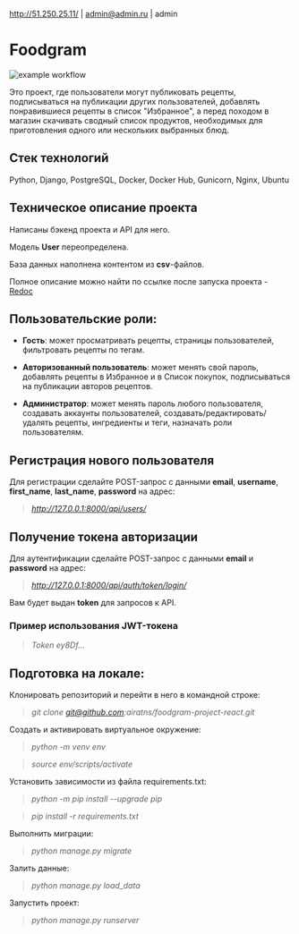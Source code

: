 http://51.250.25.11/ | admin@admin.ru | admin


# Foodgram

![example workflow](https://github.com/airatns/foodgram-project-react/actions/workflows/main.yml/badge.svg)

Это проект, где пользователи могут публиковать рецепты, подписываться на публикации других пользователей, добавлять понравившиеся рецепты в список "Избранное", а перед походом в магазин скачивать сводный список продуктов, необходимых для приготовления одного или нескольких выбранных блюд.

## **Стек технологий**

Python, Django, PostgreSQL, Docker, Docker Hub, Gunicorn, Nginx, Ubuntu

## **Техническое описание проекта**

Написаны бэкенд проекта и API для него.

Модель **User** переопределена.

База данных наполнена контентом из **csv**-файлов. 

Полное описание можно найти по ссылке после запуска проекта - <a href="http://127.0.0.1:8000/api/docs/" target="_blank">Redoc</a>

## **Пользовательские роли:**

* **Гость**: может просматривать рецепты, страницы пользователей, фильтровать рецепты по тегам.

* **Авторизованный пользователь**: может менять свой пароль, добавлять рецепты в Избранное и в Список покупок, подписываться на публикации авторов рецептов.

* **Администратор**: может менять пароль любого пользователя, создавать аккаунты пользователей, создавать/редактировать/удалять рецепты, ингредиенты и теги, назначать роли пользователям.

## **Регистрация нового пользователя**
Для регистрации сделайте POST-запрос с данными **email**, **username**, **first_name**, **last_name**, **password** на адрес:

>*http://127.0.0.1:8000/api/users/*

## **Получение токена авторизации**
Для аутентификации сделайте POST-запрос с данными **email** и **password** на адрес:

>*http://127.0.0.1:8000/api/auth/token/login/*

Вам будет выдан **token** для запросов к API.

### **Пример использования JWT-токена**

>*Token ey8Df...*

## **Подготовка на локале:**

Клонировать репозиторий и перейти в него в командной строке:

>*git clone git@github.com:airatns/foodgram-project-react.git*

Cоздать и активировать виртуальное окружение:

>*python -m venv env*

>*source env/scripts/activate*

Установить зависимости из файла requirements.txt:

>*python -m pip install --upgrade pip*

>*pip install -r requirements.txt*

Выполнить миграции:

>*python manage.py migrate*

Залить данные:

>*python manage.py load_data*

Запустить проект:

>*python manage.py runserver*

